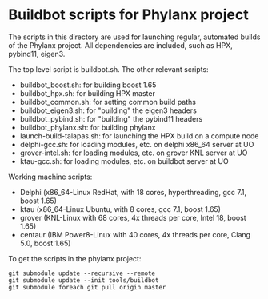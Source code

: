 # Buildbot scripts for Phylanx project

The scripts in this directory are used for launching regular, automated builds
of the Phylanx project.  All dependencies are included, such as HPX, pybind11,
eigen3.

The top level script is buildbot.sh. The other relevant scripts:

* buildbot\_boost.sh: for building boost 1.65
* buildbot\_hpx.sh: for building HPX master
* buildbot\_common.sh: for setting common build paths
* buildbot\_eigen3.sh: for "building" the eigen3 headers
* buildbot\_pybind.sh: for "building" the pybind11 headers
* buildbot\_phylanx.sh: for building phylanx
* launch-build-talapas.sh: for launching the HPX build on a compute node
* delphi-gcc.sh: for loading modules, etc. on delphi x86\_64 server at UO
* grover-intel.sh: for loading modules, etc. on grover KNL server at UO
* ktau-gcc.sh: for loading modules, etc. on buildbot server at UO

Working machine scripts:

* Delphi (x86\_64-Linux RedHat, with 18 cores, hyperthreading, gcc 7.1, boost 1.65)
* ktau (x86\_64-Linux Ubuntu, with 8 cores, gcc 7.1, boost 1.65)
* grover (KNL-Linux with 68 cores, 4x threads per core, Intel 18, boost 1.65)
* centaur (IBM Power8-Linux with 40 cores, 4x threads per core, Clang 5.0, boost 1.65)

To get the scripts in the phylanx project:

```
git submodule update --recursive --remote
git submodule update --init tools/buildbot
git submodule foreach git pull origin master
```
